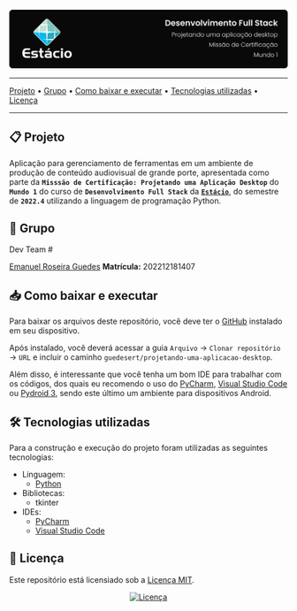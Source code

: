 ![Capa do projeto com logo da Estácio](./.github/capa.svg)


---

[Projeto](#-projeto) • [Grupo](#-grupo) • [Como baixar e executar](#-como-baixar-e-executar) • [Tecnologias utilizadas](#-tecnologias-utilizadas) • [Licença](#-licença)

---

## 📋 Projeto
Aplicação para gerenciamento de ferramentas em um ambiente de produção de conteúdo audiovisual de grande porte, apresentada como parte da **`Misssão de Certificação: Projetando uma Aplicação Desktop`** do **`Mundo 1`** do curso de **`Desenvolvimento Full Stack`** da [**`Estácio`**](https://estacio.br/formulario?cod_agente=14369444&u=177546), do semestre de **`2022.4`** utilizando a linguagem de programação Python.

## 👥 Grupo
Dev Team #

[Emanuel Roseira Guedes](https://github.com/guedesert)
**Matrícula:** 202212181407

## 📥 Como baixar e executar
Para baixar os arquivos deste repositório, você deve ter o [GitHub](https://github.com/) instalado em seu dispositivo.

Após instalado, você deverá acessar a guia `Arquivo` → `Clonar repositório` → `URL` e incluir o caminho `guedesert/projetando-uma-aplicacao-desktop`.

Além disso, é interessante que você tenha um bom IDE para trabalhar com os códigos, dos quais eu recomendo o uso do [PyCharm](https://www.jetbrains.com/pt-br/pycharm), [Visual Studio Code](https://code.visualstudio.com/) ou [Pydroid 3](https://play.google.com/store/apps/details?id=ru.iiec.pydroid3), sendo este último um ambiente para dispositivos Android.

## 🛠 Tecnologias utilizadas
Para a construção e execução do projeto foram utilizadas as seguintes tecnologias:
- Linguagem:
    - [Python](https://www.python.org/)
- Bibliotecas:
  - tkinter
- IDEs:
    - [PyCharm](https://www.jetbrains.com/pt-br/pycharm/)
    - [Visual Studio Code](https://code.visualstudio.com/)

## 📃 Licença
Este repositório está licensiado sob a [Licença MIT](./LICENSE).

<div align=center>

[![Licença](https://img.shields.io/github/license/guedesert/projetando-uma-aplicacao-desktop?style=for-the-badge&color=blue&label=licença)](./LICENSE)

</div>